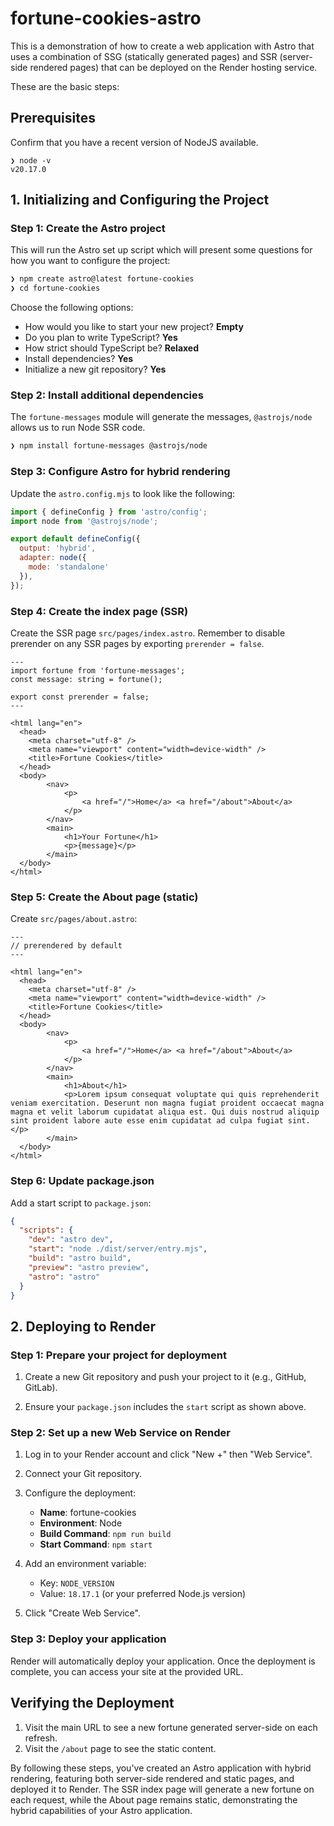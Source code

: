 # fortune-cookies-astro

This is a demonstration of how to create a web application with Astro that uses a combination of SSG (statically generated pages) and SSR (server-side rendered pages) that can be deployed on the Render hosting service.

These are the basic steps:

## Prerequisites

Confirm that you have a recent version of NodeJS available.

```
❯ node -v                                   
v20.17.0
```

## 1. Initializing and Configuring the Project

### Step 1: Create the Astro project

This will run the Astro set up script which will present some questions for how you want to configure the project:

```bash
❯ npm create astro@latest fortune-cookies
❯ cd fortune-cookies
```

Choose the following options:

- How would you like to start your new project? **Empty**
- Do you plan to write TypeScript? **Yes**
- How strict should TypeScript be? **Relaxed**
- Install dependencies? **Yes**
- Initialize a new git repository? **Yes**

### Step 2: Install additional dependencies

The `fortune-messages` module will generate the messages, `@astrojs/node` allows us to run Node SSR code.

```bash
❯ npm install fortune-messages @astrojs/node
```

### Step 3: Configure Astro for hybrid rendering

Update the `astro.config.mjs` to look like the following:

```javascript
import { defineConfig } from 'astro/config';
import node from '@astrojs/node';

export default defineConfig({
  output: 'hybrid',
  adapter: node({
    mode: 'standalone'
  }),
});
```

### Step 4: Create the index page (SSR)

Create the SSR page `src/pages/index.astro`. Remember to disable prerender on any SSR pages by exporting `prerender = false`.

```astro
---
import fortune from 'fortune-messages';
const message: string = fortune();

export const prerender = false;
---

<html lang="en">
  <head>
    <meta charset="utf-8" />
    <meta name="viewport" content="width=device-width" />
    <title>Fortune Cookies</title>
  </head>
  <body>
		<nav>
			<p>
				<a href="/">Home</a> <a href="/about">About</a>
			</p>
		</nav>
		<main>
			<h1>Your Fortune</h1>
			<p>{message}</p>
		</main>
  </body>
</html>
```

### Step 5: Create the About page (static)

Create `src/pages/about.astro`:

```astro
---
// prerendered by default
---

<html lang="en">
  <head>
    <meta charset="utf-8" />
    <meta name="viewport" content="width=device-width" />
    <title>Fortune Cookies</title>
  </head>
  <body>
		<nav>
			<p>
				<a href="/">Home</a> <a href="/about">About</a>
			</p>
		</nav>
		<main>
			<h1>About</h1>
			<p>Lorem ipsum consequat voluptate qui quis reprehenderit veniam exercitation. Deserunt non magna fugiat proident occaecat magna magna et velit laborum cupidatat aliqua est. Qui duis nostrud aliquip sint proident labore aute esse enim cupidatat ad culpa fugiat sint.</p>
		</main>
  </body>
</html>
```

### Step 6: Update package.json

Add a start script to `package.json`:

```json
{
  "scripts": {
    "dev": "astro dev",
    "start": "node ./dist/server/entry.mjs",
    "build": "astro build",
    "preview": "astro preview",
    "astro": "astro"
  }
}
```

## 2. Deploying to Render

### Step 1: Prepare your project for deployment

1. Create a new Git repository and push your project to it (e.g., GitHub, GitLab).

2. Ensure your `package.json` includes the `start` script as shown above.

### Step 2: Set up a new Web Service on Render

1. Log in to your Render account and click "New +" then "Web Service".

2. Connect your Git repository.

3. Configure the deployment:
   - **Name**: fortune-cookies
   - **Environment**: Node
   - **Build Command**: `npm run build`
   - **Start Command**: `npm start`

4. Add an environment variable:
   - Key: `NODE_VERSION`
   - Value: `18.17.1` (or your preferred Node.js version)

5. Click "Create Web Service".

### Step 3: Deploy your application

Render will automatically deploy your application. Once the deployment is complete, you can access your site at the provided URL.

## Verifying the Deployment

1. Visit the main URL to see a new fortune generated server-side on each refresh.
2. Visit the `/about` page to see the static content.

By following these steps, you've created an Astro application with hybrid rendering, featuring both server-side rendered and static pages, and deployed it to Render. The SSR index page will generate a new fortune on each request, while the About page remains static, demonstrating the hybrid capabilities of your Astro application.